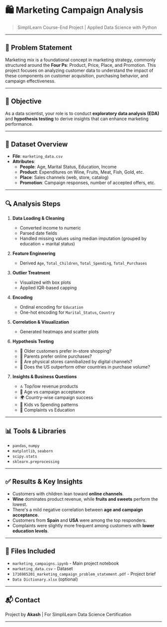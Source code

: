 # 🛍️ Marketing Campaign Analysis

> SimpliLearn Course-End Project | Applied Data Science with Python

---

## 📌 Problem Statement

Marketing mix is a foundational concept in marketing strategy, commonly structured around the **Four Ps**: Product, Price, Place, and Promotion. This project focuses on analyzing customer data to understand the impact of these components on customer acquisition, purchasing behavior, and campaign effectiveness.

---

## 🎯 Objective

As a data scientist, your role is to conduct **exploratory data analysis (EDA)** and **hypothesis testing** to derive insights that can enhance marketing performance.

---

## 📁 Dataset Overview

- **File**: `marketing_data.csv`
- **Attributes**:
  - **People**: Age, Marital Status, Education, Income
  - **Product**: Expenditures on Wine, Fruits, Meat, Fish, Gold, etc.
  - **Place**: Sales channels (web, store, catalog)
  - **Promotion**: Campaign responses, number of accepted offers, etc.

---

## 🔍 Analysis Steps

1. **Data Loading & Cleaning**
   - Converted income to numeric
   - Parsed date fields
   - Handled missing values using median imputation (grouped by education + marital status)

2. **Feature Engineering**
   - Derived `Age`, `Total_Children`, `Total_Spending`, `Total_Purchases`

3. **Outlier Treatment**
   - Visualized with box plots
   - Applied IQR-based capping

4. **Encoding**
   - Ordinal encoding for `Education`
   - One-hot encoding for `Marital_Status`, `Country`

5. **Correlation & Visualization**
   - Generated heatmaps and scatter plots

6. **Hypothesis Testing**
   - 📌 Older customers prefer in-store shopping?
   - 📌 Parents prefer online purchases?
   - 📌 Are physical stores cannibalized by digital channels?
   - 📌 Does the US outperform other countries in purchase volume?

7. **Insights & Business Questions**
   - 🔝 Top/low revenue products
   - 🎯 Age vs campaign acceptance
   - 🌍 Country-wise campaign success
   - 🧒 Kids vs Spending patterns
   - 🧾 Complaints vs Education

---

## 📊 Tools & Libraries

- `pandas`, `numpy`
- `matplotlib`, `seaborn`
- `scipy.stats`
- `sklearn.preprocessing`

---

## ✅ Results & Key Insights

- Customers with children lean toward **online channels**.
- **Wine** dominates product revenue, while **fruits and sweets** perform the lowest.
- There's a mild negative correlation between **age and campaign acceptance**.
- Customers from **Spain** and **USA** were among the top responders.
- Complaints were slightly more frequent among customers with **lower education levels**.

---

## 📎 Files Included

- `marketing_campaigns.ipynb` - Main project notebook
- `marketing_data.csv` - Dataset
- `1716985201_marketing_campaign_problem_statement.pdf` - Project brief
- `Data Dictionary.xlsx` (optional)

---

## 📬 Contact

Project by **Akash** | For SimpliLearn Data Science Certification

---
